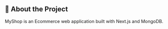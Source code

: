 ## :star2: About the Project
MyShop is an Ecommerce web application built with Next.js and MongoDB.


